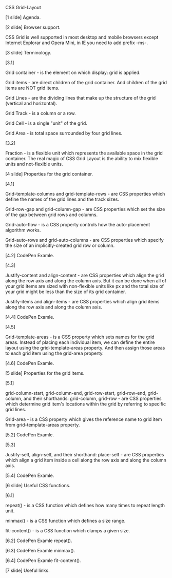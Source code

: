 CSS Grid-Layout

[1 slide] Agenda.

[2 slide] Browser support.

  CSS Grid is well supported in most desktop and mobile browsers except Internet Explorar and Opera Mini, in IE you need to add prefix -ms-.

[3 slide] Terminology.

  [3.1]

  Grid container - is the element on which display: grid is applied.

  Grid items - are direct children of the grid container.
  And children of the grid items are NOT grid items.

  Grid Lines - are the dividing lines that make up the structure of the grid (vertical and horizontal).

  Grid Track - is a column or a row.

  Grid Cell - is a single "unit" of the grid. 

  Grid Area - is total space surrounded by four grid lines.

  [3.2]

  Fraction - is a flexible unit which represents the available space in the grid container.
  The real magic of CSS Grid Layout is the ability to mix flexible units and not-flexible units. 

[4 slide] Properties for the grid container.

  [4.1]

  Grid-template-columns and grid-template-rows - are CSS properties which define the names of the grid lines and the track sizes.

  Grid-row-gap and grid-column-gap - are CSS properties which set the size of the gap between grid rows and columns.

  Grid-auto-flow - is a CSS property controls how the auto-placement algorithm works.

  Grid-auto-rows and grid-auto-columns - are CSS properties which specify the size of an implicitly-created grid row or column.

  [4.2] CodePen Examle.

  [4.3]

  Justify-content and align-content - are CSS properties which align the grid along the row axis and along the column axis.
  But it can be done when all of your grid items are sized with non-flexible units like px and the total size of your grid might be less than the size of its grid container.

  Justify-items and align-items - are CSS properties which align grid items along the row axis and along the column axis.

  [4.4] CodePen Examle.

  [4.5] 

  Grid-template-areas - is a CSS property which sets names for the grid areas.
  Instead of placing each individual item, we can define the entire layout using the grid-template-areas property. And then assign those areas to each grid item using the grid-area property.

  [4.6] CodePen Examle.

[5 slide] Properties for the grid items.

  [5.1]

  grid-column-start,
  grid-column-end,
  grid-row-start,
  grid-row-end,
  grid-column,
  and their shorthands:
  grid-column,
  grid-row - are CSS properties which determine grid item's locations within the grid by referring to specific grid lines.

  Grid-area - is a CSS property which gives the reference name to grid item from grid-template-areas property. 

  [5.2] CodePen Examle.

  [5.3] 

  Justify-self,
  align-self,
  and their shorthand:
  place-self - are CSS properties which align a grid item inside a cell along the row axis and along the column axis.

  [5.4] CodePen Examle.
  
[6 slide] Useful CSS functions.

  [6.1]
  
  repeat() - is a CSS function which defines how many times to repeat length unit.

  minmax() - is a CSS function which defines a size range.

  fit-content() - is a CSS function which clamps a given size.

  [6.2] CodePen Examle repeat().
  
  [6.3] CodePen Examle minmax().
  
  [6.4] CodePen Examle fit-content().

[7 slide] Useful links.
